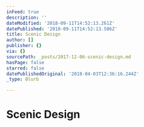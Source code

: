 ```yaml
---
inFeed: true
description: ''
dateModified: '2018-09-11T14:52:13.261Z'
datePublished: '2018-09-11T14:52:13.586Z'
title: Scenic Design
author: []
publisher: {}
via: {}
sourcePath: _posts/2017-12-06-scenic-design.md
hasPage: false
starred: false
datePublishedOriginal: '2018-04-03T12:36:16.244Z'
_type: Blurb

---
```

# Scenic Design